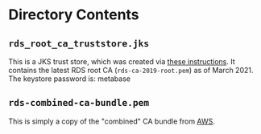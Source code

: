 # Directory Contents

## `rds_root_ca_truststore.jks`
This is a JKS trust store, which was created via
[these instructions](https://docs.aws.amazon.com/AmazonRDS/latest/UserGuide/UsingWithRDS.SSL.html).  It contains the
latest RDS root CA (`rds-ca-2019-root.pem`) as of March 2021. The keystore password is: metabase

## `rds-combined-ca-bundle.pem`
This is simply a copy of the "combined" CA bundle from
[AWS](https://docs.aws.amazon.com/AmazonRDS/latest/UserGuide/UsingWithRDS.SSL.html).
